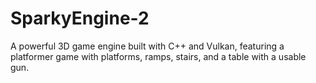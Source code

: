 # SparkyEngine-2

A powerful 3D game engine built with C++ and Vulkan, featuring a platformer game with platforms, ramps, stairs, and a table with a usable gun.
